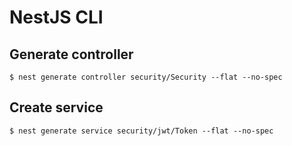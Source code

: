 # NestJS CLI

## Generate controller

````shell
$ nest generate controller security/Security --flat --no-spec
````
## Create service

````shell
$ nest generate service security/jwt/Token --flat --no-spec
````